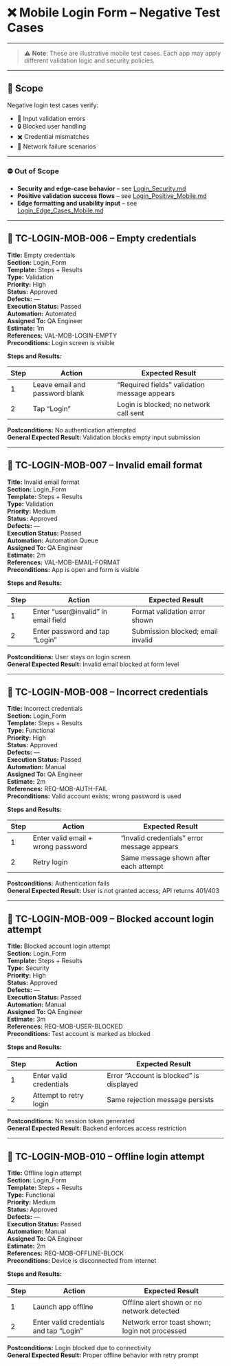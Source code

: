 # ❌ Mobile Login Form – Negative Test Cases

---

> ⚠️ **Note**: These are illustrative mobile test cases. Each app may apply different validation logic and security policies.

---

## 🎯 Scope

Negative login test cases verify:

- 🚫 Input validation errors  
- 🔒 Blocked user handling  
- ✖️ Credential mismatches  
- 📵 Network failure scenarios

---

### ⛔ Out of Scope

- **Security and edge-case behavior** – see [Login_Security.md](./Login_Security.md)  
- **Positive validation success flows** – see [Login_Positive_Mobile.md](./Login_Positive_Mobile.md)  
- **Edge formatting and usability input** – see [Login_Edge_Cases_Mobile.md](./Login_Edge_Cases_Mobile.md)

---

## 🔐 TC-LOGIN-MOB-006 – Empty credentials

**Title:** Empty credentials  
**Section:** Login_Form  
**Template:** Steps + Results  
**Type:** Validation  
**Priority:** High  
**Status:** Approved  
**Defects:** —  
**Execution Status:** Passed  
**Automation:** Automated  
**Assigned To:** QA Engineer  
**Estimate:** 1m  
**References:** VAL-MOB-LOGIN-EMPTY  
**Preconditions:** Login screen is visible

**Steps and Results:**

| Step | Action                  | Expected Result                                |
|------|--------------------------|------------------------------------------------|
| 1    | Leave email and password blank | “Required fields” validation message appears |
| 2    | Tap “Login”              | Login is blocked; no network call sent        |

**Postconditions:** No authentication attempted  
**General Expected Result:** Validation blocks empty input submission

---

## 🔐 TC-LOGIN-MOB-007 – Invalid email format

**Title:** Invalid email format  
**Section:** Login_Form  
**Template:** Steps + Results  
**Type:** Validation  
**Priority:** Medium  
**Status:** Approved  
**Defects:** —  
**Execution Status:** Passed  
**Automation:** Automation Queue  
**Assigned To:** QA Engineer  
**Estimate:** 2m  
**References:** VAL-MOB-EMAIL-FORMAT  
**Preconditions:** App is open and form is visible

**Steps and Results:**

| Step | Action                     | Expected Result                      |
|------|-----------------------------|--------------------------------------|
| 1    | Enter “user@invalid” in email field | Format validation error shown |
| 2    | Enter password and tap “Login” | Submission blocked; email invalid |

**Postconditions:** User stays on login screen  
**General Expected Result:** Invalid email blocked at form level

---

## 🔐 TC-LOGIN-MOB-008 – Incorrect credentials

**Title:** Incorrect credentials  
**Section:** Login_Form  
**Template:** Steps + Results  
**Type:** Functional  
**Priority:** High  
**Status:** Approved  
**Defects:** —  
**Execution Status:** Passed  
**Automation:** Manual  
**Assigned To:** QA Engineer  
**Estimate:** 2m  
**References:** REQ-MOB-AUTH-FAIL  
**Preconditions:** Valid account exists; wrong password is used

**Steps and Results:**

| Step | Action                       | Expected Result                             |
|------|-------------------------------|---------------------------------------------|
| 1    | Enter valid email + wrong password | “Invalid credentials” error message appears |
| 2    | Retry login                  | Same message shown after each attempt       |

**Postconditions:** Authentication fails  
**General Expected Result:** User is not granted access; API returns 401/403

---

## 🔐 TC-LOGIN-MOB-009 – Blocked account login attempt

**Title:** Blocked account login attempt  
**Section:** Login_Form  
**Template:** Steps + Results  
**Type:** Security  
**Priority:** High  
**Status:** Approved  
**Defects:** —  
**Execution Status:** Passed  
**Automation:** Manual  
**Assigned To:** QA Engineer  
**Estimate:** 3m  
**References:** REQ-MOB-USER-BLOCKED  
**Preconditions:** Test account is marked as blocked

**Steps and Results:**

| Step | Action               | Expected Result                       |
|------|-----------------------|---------------------------------------|
| 1    | Enter valid credentials | Error “Account is blocked” is displayed |
| 2    | Attempt to retry login | Same rejection message persists       |

**Postconditions:** No session token generated  
**General Expected Result:** Backend enforces access restriction

---

## 🔐 TC-LOGIN-MOB-010 – Offline login attempt

**Title:** Offline login attempt  
**Section:** Login_Form  
**Template:** Steps + Results  
**Type:** Functional  
**Priority:** Medium  
**Status:** Approved  
**Defects:** —  
**Execution Status:** Passed  
**Automation:** Manual  
**Assigned To:** QA Engineer  
**Estimate:** 2m  
**References:** REQ-MOB-OFFLINE-BLOCK  
**Preconditions:** Device is disconnected from internet

**Steps and Results:**

| Step | Action              | Expected Result                             |
|------|----------------------|---------------------------------------------|
| 1    | Launch app offline   | Offline alert shown or no network detected  |
| 2    | Enter valid credentials and tap “Login” | Network error toast shown; login not processed |

**Postconditions:** Login blocked due to connectivity  
**General Expected Result:** Proper offline behavior with retry prompt